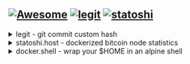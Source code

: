 <AUTOMATION>
<p>

## [![Awesome](https://awesome.re/badge.svg)](https://github.com/RandyMcMillan/randymcmillan/blob/master/sources/awesome.md) [![legit](https://github.com/RandyMcMillan/legit/actions/workflows/automate.yml/badge.svg)](https://github.com/RandyMcMillan/legit/actions/workflows/automate.yml) [![statoshi](https://github.com/bitcoincore-dev/statoshi/actions/workflows/statoshi.yml/badge.svg)](https://github.com/bitcoincore-dev/statoshi/actions/workflows/statoshi.yml)         

<CENTER></CENTER>

</p>
</AUTOMATION>

<details>
<summary>legit - git commit custom hash</summary>

```shell
git clone https://github.com/RandyMcMillan/legit.git ~/legit && \
cd ~/legit && ./make-legit.sh
```
</p>
</details>
<details>
<summary>statoshi.host - dockerized bitcoin node statistics</summary>

```shell
/bin/bash -c "$(curl -fsSL https://raw.githubusercontent.com/Homebrew/install/HEAD/install.sh)" && \
brew install docker docker-compose make && \
git clone https://github.com/bitcoincore-dev/statoshi.host.git ~/statoshi.host && \
cd ~/statoshi.host && make init run user=root port=80
```
</p>
</details>
<details>
<summary>docker.shell - wrap your $HOME in an alpine shell</summary>

```shell
git clone https://github.com/RandyMcMillan/docker.shell.git ~/docker.shell && \
cd docker.shell && \
make shell user=root
```
</p>
</details>
